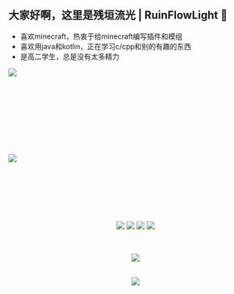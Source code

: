 ## 大家好啊，这里是残垣流光 | RuinFlowLight 👋
   * 喜欢minecraft，热衷于给minecraft编写插件和模组<br>
   * 喜欢用java和kotlin，正在学习c/cpp和别的有趣的东西<br>
   * 是高二学生，总是没有太多精力 <br>
 
<img align="left" src="https://github-readme-stats.vercel.app/api?username=snugbrick&hide_border=true&count_private=true&show_icons=true&icon_color=059878&title_color=059878"/><br><br>
<br><br><br><br><br><br><br><br>
<img align="left" src="https://github-readme-stats.vercel.app/api/top-langs/?username=snugbrick&layout=compact&hide_border=true&langs_count=16&icon_color=059878&title_color=059878"/><br>
<br><br><br><br><br><br>

<p align="center">
<img src="https://img.shields.io/badge/Java-ED8B00?style=for-the-badge&logo=java&logoColor=white">
<img src="https://img.shields.io/badge/kotlin-A06BCC?style=for-the-badge&logo=kotlin&logoColor=white">
<img src="https://img.shields.io/badge/csharp-0AB990?style=for-the-badge&logo=csharp&logoColor=white">
<img src="https://img.shields.io/badge/TypeScript-2b7489?style=for-the-badge&logo=typescript&logoColor=white"><br>
</p><br>

<p align="center"> <img src="https://github-profile-trophy.vercel.app/?username=snugbrick&theme=onedark&no-frame=true&no-bg=true&margin-w=15&column=5"</p><br>
<br>

<p align="center">
  <img src="https://capsule-render.vercel.app/api?type=waving&color=gradient&height=100&section=footer"/>
</p>

<!--
**snugbrick/snugbrick** is a ✨ _special_ ✨ repository because its `README.md` (this file) appears on your GitHub profile.

Here are some ideas to get you started:

- 🔭 I’m currently working on ...
- 🌱 I’m currently learning ...
- 👯 I’m looking to collaborate on ...
- 🤔 I’m looking for help with ...
- 💬 Ask me about ...
- 📫 How to reach me: ...
- 😄 Pronouns: ...
- ⚡ Fun fact: ...
-->
